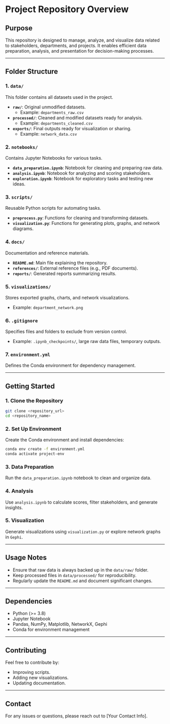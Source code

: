 # Project Repository Overview

## **Purpose**
This repository is designed to manage, analyze, and visualize data related to stakeholders, departments, and projects. It enables efficient data preparation, analysis, and presentation for decision-making processes.

---

## **Folder Structure**

### **1. `data/`**
This folder contains all datasets used in the project.

- **`raw/`**: Original unmodified datasets.
  - Example: `departments_raw.csv`
- **`processed/`**: Cleaned and modified datasets ready for analysis.
  - Example: `departments_cleaned.csv`
- **`exports/`**: Final outputs ready for visualization or sharing.
  - Example: `network_data.csv`

### **2. `notebooks/`**
Contains Jupyter Notebooks for various tasks.

- **`data_preparation.ipynb`**: Notebook for cleaning and preparing raw data.
- **`analysis.ipynb`**: Notebook for analyzing and scoring stakeholders.
- **`exploration.ipynb`**: Notebook for exploratory tasks and testing new ideas.

### **3. `scripts/`**
Reusable Python scripts for automating tasks.

- **`preprocess.py`**: Functions for cleaning and transforming datasets.
- **`visualization.py`**: Functions for generating plots, graphs, and network diagrams.

### **4. `docs/`**
Documentation and reference materials.

- **`README.md`**: Main file explaining the repository.
- **`references/`**: External reference files (e.g., PDF documents).
- **`reports/`**: Generated reports summarizing results.

### **5. `visualizations/`**
Stores exported graphs, charts, and network visualizations.

- Example: `department_network.png`

### **6. `.gitignore`**
Specifies files and folders to exclude from version control.

- Example: `.ipynb_checkpoints/`, large raw data files, temporary outputs.

### **7. `environment.yml`**
Defines the Conda environment for dependency management.

---

## **Getting Started**

### **1. Clone the Repository**
```bash
git clone <repository_url>
cd <repository_name>
```

### **2. Set Up Environment**
Create the Conda environment and install dependencies:
```bash
conda env create -f environment.yml
conda activate project-env
```

### **3. Data Preparation**
Run the `data_preparation.ipynb` notebook to clean and organize data.

### **4. Analysis**
Use `analysis.ipynb` to calculate scores, filter stakeholders, and generate insights.

### **5. Visualization**
Generate visualizations using `visualization.py` or explore network graphs in `Gephi`.

---

## **Usage Notes**
- Ensure that raw data is always backed up in the `data/raw/` folder.
- Keep processed files in `data/processed/` for reproducibility.
- Regularly update the `README.md` and document significant changes.

---

## **Dependencies**
- Python (>= 3.8)
- Jupyter Notebook
- Pandas, NumPy, Matplotlib, NetworkX, Gephi
- Conda for environment management

---

## **Contributing**
Feel free to contribute by:
- Improving scripts.
- Adding new visualizations.
- Updating documentation.

---

## **Contact**
For any issues or questions, please reach out to [Your Contact Info].

